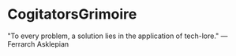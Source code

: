 # CogitatorsGrimoire
"To every problem, a solution lies in the application of tech-lore." — Ferrarch Asklepian

